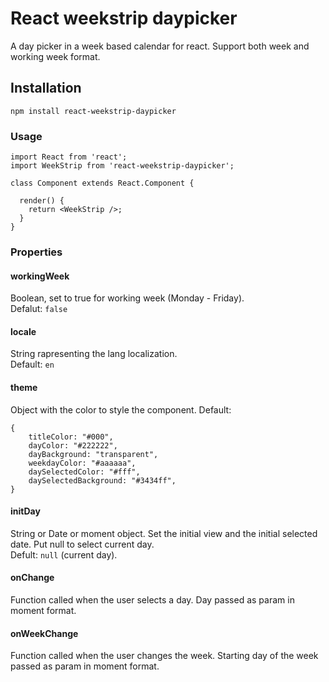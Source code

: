 # React weekstrip daypicker
A day picker in a week based calendar for react. Support both week and working week format.


## Installation
`npm install react-weekstrip-daypicker`

### Usage

```
import React from 'react';
import WeekStrip from 'react-weekstrip-daypicker';
 
class Component extends React.Component {

  render() {
    return <WeekStrip />;
  }
}
```

### Properties

#### workingWeek
Boolean, set to true for working week (Monday - Friday).  
Defalut: `false`

#### locale
String rapresenting the lang localization.  
Default: `en`

#### theme
Object with the color to style the component.
Default:
```
{
    titleColor: "#000",
    dayColor: "#222222",
    dayBackground: "transparent",
    weekdayColor: "#aaaaaa",
    daySelectedColor: "#fff",
    daySelectedBackground: "#3434ff",
}
``` 

#### initDay
String or Date or moment object. Set the initial view and the initial selected date. Put null to select current day.  
Defult: `null` (current day).

#### onChange
Function called when the user selects a day. Day passed as param in moment format.

#### onWeekChange
Function called when the user changes the week. Starting day of the week passed as param in moment format.
